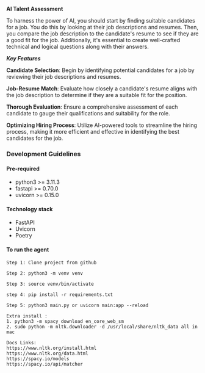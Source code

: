 **AI Talent Assessment**

To harness the power of AI, you should start by finding suitable candidates for a job. You do this by looking at their job descriptions and resumes. Then, you compare the job description to the candidate's resume to see if they are a good fit for the job. Additionally, it's essential to create well-crafted technical and logical questions along with their answers.

**_Key Features_**

**Candidate Selection**: Begin by identifying potential candidates for a job by reviewing their job descriptions and resumes.

**Job-Resume Match**: Evaluate how closely a candidate's resume aligns with the job description to determine if they are a suitable fit for the position.

**Thorough Evaluation**: Ensure a comprehensive assessment of each candidate to gauge their qualifications and suitability for the role.

**Optimizing Hiring Process**: Utilize AI-powered tools to streamline the hiring process, making it more efficient and effective in identifying the best candidates for the job.

### Development Guidelines

#### Pre-required

- python3 >= 3.11.3
- fastapi >= 0.70.0
- uvicorn >= 0.15.0

#### Technology stack

- FastAPI
- Uvicorn
- Poetry

#### To run the agent

```
Step 1: Clone project from github

Step 2: python3 -m venv venv

Step 3: source venv/bin/activate

step 4: pip install -r requirements.txt

Step 5: python3 main.py or uvicorn main:app --reload

Extra install :
1. python3 -m spacy download en_core_web_sm
2. sudo python -m nltk.downloader -d /usr/local/share/nltk_data all in mac

Docs Links:
https://www.nltk.org/install.html
https://www.nltk.org/data.html
https://spacy.io/models
https://spacy.io/api/matcher

```
